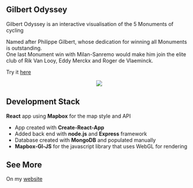 ## Gilbert Odyssey

Gilbert Odyssey is an interactive visualisation of the 5 Monuments of cycling<br/>

Named after Philippe Gilbert, whose dedication for winning all Monuments is outstanding.<br/>
One last Monument win with Milan-Sanremo would make him join the elite club of Rik Van Looy, 
Eddy Merckx and Roger de Vlaeminck.<br/>

Try it [here](https://gilbert-f38131ef2c5c.herokuapp.com)

<p align="center">
    <img src="assets/screenshots/All.gif">
</p>

## Development Stack

**React** app using **Mapbox** for the map style and API
- App created with **Create-React-App**
- Added back end with **node.js** and **Express** framework
- Database created with **MongoDB** and populated manually
- **Mapbox-Gl-JS** for the javascript library that uses WebGL for rendering

## See More
On my [website](http://florianmainguy.github.io/jekyll/update/2020/04/07/gilbert-odyssey.html)

